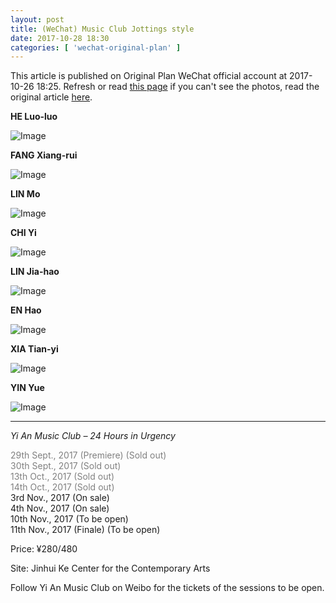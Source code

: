 ```yaml
---
layout: post
title: (WeChat) Music Club Jottings style
date: 2017-10-28 18:30
categories: [ 'wechat-original-plan' ]
---
```


This article is published on Original Plan WeChat official account at 2017-10-26 18:25. Refresh or read [this page](https://github.com/Quadrifolium/originalplan/blob/gh-pages/_posts/WeChat/2017-10-28-WeChat-Original-Plan.md) if you can't see the photos, read the original article [here](https://mp.weixin.qq.com/s/X9_GomtMJ2PCliXOQlUK-A).

<!-- more -->

**HE Luo-luo**

![Image](http://mmbiz.qpic.cn/mmbiz_jpg/XOMVurd7hjSr5Tia2dS7GDqzRN95PY429nYr6cRE1ZGw5Qa7K035Pj09yBkiaiblFznSibwFy4ht2tFn9YGcJxczNg/640)

**FANG Xiang-rui**

![Image](http://mmbiz.qpic.cn/mmbiz_jpg/XOMVurd7hjSr5Tia2dS7GDqzRN95PY429HMNXH1wlibNSWwYMWT8dHSu33YBVLxwPIhZ7FGPgqIuQqogERFlPDcw/640)

**LIN Mo**

![Image](http://mmbiz.qpic.cn/mmbiz_jpg/XOMVurd7hjSr5Tia2dS7GDqzRN95PY42932eSlGZ8Zq4zeZhv6MM8f8N4Jnpr1Xx8LrQpuzpOEjKDgiciadmIgeew/640)

**CHI Yi**

![Image](http://mmbiz.qpic.cn/mmbiz_jpg/XOMVurd7hjSr5Tia2dS7GDqzRN95PY429IaIc6uH8Wmla0Xb28ZWBMlJS0iaZ8biaFv2c4HXBUJdHOEicRrkbSzF3A/640)

**LIN Jia-hao**

![Image](http://mmbiz.qpic.cn/mmbiz_jpg/XOMVurd7hjSr5Tia2dS7GDqzRN95PY429iccoBWpg2ia711q8jja5tYhTJmS4vkVPEePiaZzd7qep4JNIHiaZPLnUKg/640)

**EN Hao**

![Image](http://mmbiz.qpic.cn/mmbiz_jpg/XOMVurd7hjSr5Tia2dS7GDqzRN95PY429Idzia0zPtLjLQKUlhCVTDht4zhXMATgb2cZaH88gcMAP4u6tfz37SPQ/640)

**XIA Tian-yi**

![Image](http://mmbiz.qpic.cn/mmbiz_jpg/XOMVurd7hjSr5Tia2dS7GDqzRN95PY4294hyekDQF5xsy1FNq38FnKWA5cMsicaO0x7OGa6jKub5WVs3Pywfniasw/640)

**YIN Yue**

![Image](http://mmbiz.qpic.cn/mmbiz_jpg/XOMVurd7hjSr5Tia2dS7GDqzRN95PY429PkIHCwxfMBaOia7nVYpbhepkEtSUFbmzdtTYL1AmJKllBMiaa0NeGxHA/640)

---

*Yi An Music Club – 24 Hours in Urgency*

<font color="grey">29th Sept., 2017 (Premiere) (Sold out)</font>  
<font color="grey">30th Sept., 2017 (Sold out)</font>  
<font color="grey">13th Oct., 2017 (Sold out)</font>  
<font color="grey">14th Oct., 2017 (Sold out)</font>  
3rd Nov., 2017 (On sale)  
4th Nov., 2017 (On sale)  
10th Nov., 2017 (To be open)  
11th Nov., 2017 (Finale) (To be open)

Price: ¥280/480  

Site: Jinhui Ke Center for the Contemporary Arts

Follow Yi An Music Club on Weibo for the tickets of the sessions to be open.

